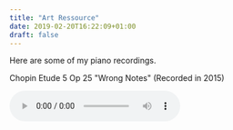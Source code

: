 ```yaml
---
title: "Art Ressource"
date: 2019-02-20T16:22:09+01:00
draft: false
---
```


Here are some of my piano recordings. 


Chopin Etude 5 Op 25 "Wrong Notes" (Recorded in 2015)

<audio controls="controls">
  <source type="audio/mp3" src="/Audio/Wrong_Notes_good.mp3"></source>
</audio>


